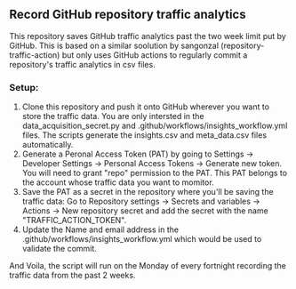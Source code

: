 ## Record GitHub repository traffic analytics

This repository saves GitHub traffic analytics past the two week limit put by GitHub. This is based on a similar soolution by sangonzal (repository-traffic-action) but only uses GitHub actions to regularly commit a repository's traffic analytics in csv files. 

### Setup:
1. Clone this repository and push it onto GitHub wherever you want to store the traffic data. You are only intersted in the data_acquisition_secret.py and .github/workflows/insights_workflow.yml files. The scripts generate the insights.csv and meta_data.csv files automatically. 
2. Generate a Peronal Access Token (PAT) by going to Settings -> Developer Settings -> Personal Access Tokens -> Generate new token. You will need to grant "repo" permission to the PAT. This PAT belongs to the account whose traffic data you want to momitor. 
3. Save the PAT as a secret in the repository where you'll be saving the traffic data: Go to Repository settings -> Secrets and variables -> Actions -> New repository secret and add the secret with the name "TRAFFIC_ACTION_TOKEN". 
4. Update the Name and email address in the .github/workflows/insights_workflow.yml which would be used to validate the commit.

And Voila, the script will run on the Monday of every fortnight recording the traffic data from the past 2 weeks.  
